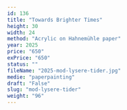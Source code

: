 ```yaml
---
id: 136
title: "Towards Brighter Times"
height: 30
width: 24
method: "Acrylic on Hahnemühle paper"
year: 2025
price: "650"
exPrice: "650"
status: ""
fileName: "2025-mod-lysere-tider.jpg"
medie: "paperpainting"
draft: "False"
slug: "mod-lysere-tider"
weight: "96"
---
```

